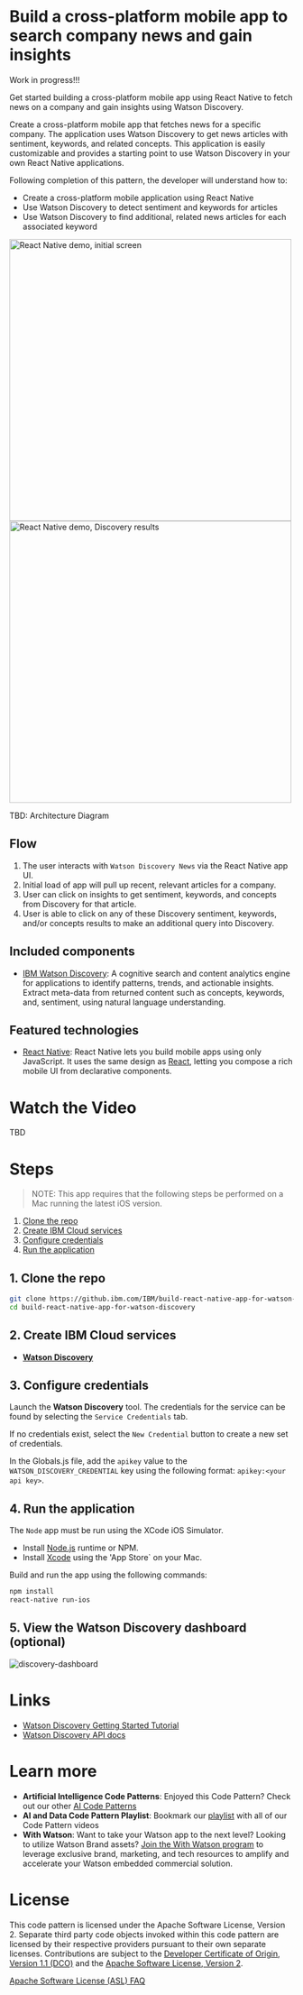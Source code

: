 # Build a cross-platform mobile app to search company news and gain insights

Work in progress!!!

Get started building a cross-platform mobile app using React Native to fetch news on a company and gain insights using Watson Discovery.

Create a cross-platform mobile app that fetches news for a specific company. The application uses Watson Discovery to get news articles with sentiment, keywords, and related concepts. This application is easily customizable and provides a starting point to use Watson Discovery in your own React Native applications.

Following completion of this pattern, the developer will understand how to:

* Create a cross-platform mobile application using React Native
* Use Watson Discovery to detect sentiment and keywords for articles
* Use Watson Discovery to find additional, related news articles for each associated keyword

<img src="doc/source/images/react-native-app-1.png" alt="React Native demo, initial screen" height="500">
<img src="doc/source/images/react-native-app-2.png" alt="React Native demo, Discovery results" height="500">

TBD: Architecture Diagram

## Flow

1. The user interacts with `Watson Discovery News` via the React Native app UI.
1. Initial load of app will pull up recent, relevant articles for a company.
1. User can click on insights to get sentiment, keywords, and concepts from Discovery for that article.
1. User is able to click on any of these Discovery sentiment, keywords, and/or concepts results to make an additional query into Discovery.

## Included components

* [IBM Watson Discovery](https://www.ibm.com/watson/developercloud/discovery.html): A cognitive search and content analytics engine for applications to identify patterns, trends, and actionable insights. Extract meta-data from returned content such as concepts, keywords, and, sentiment, using natural language understanding.

## Featured technologies

* [React Native](https://facebook.github.io/react-native/): React Native lets you build mobile apps using only JavaScript. It uses the same design as [React](https://reactjs.org/), letting you compose a rich mobile UI from declarative components.

# Watch the Video

TBD

# Steps

> NOTE: This app requires that the following steps be performed on a Mac running the latest iOS version.

1. [Clone the repo](#1-clone-the-repo)
1. [Create IBM Cloud services](#2-create-ibm-cloud-services)
1. [Configure credentials](#3-configure-credentials)
1. [Run the application](#4-run-the-application)

## 1. Clone the repo

```bash
git clone https://github.ibm.com/IBM/build-react-native-app-for-watson-discovery
cd build-react-native-app-for-watson-discovery
```

## 2. Create IBM Cloud services

* [**Watson Discovery**](https://cloud.ibm.com/catalog/services/discovery)

## 3. Configure credentials

Launch the **Watson Discovery** tool. The credentials for the service can be found by selecting the `Service Credentials` tab.

If no credentials exist, select the `New Credential` button to create a new set of credentials.
 
In the Globals.js file, add the `apikey` value to the `WATSON_DISCOVERY_CREDENTIAL` key using the following format: `apikey:<your api key>`.

## 4. Run the application

The `Node` app must be run using the XCode iOS Simulator.

* Install [Node.js](https://nodejs.org/en/) runtime or NPM.
* Install [Xcode](https://developer.apple.com/xcode/) using the 'App Store` on your Mac.

Build and run the app using the following commands:

```bash
npm install
react-native run-ios
```

## 5. View the Watson Discovery dashboard (optional)

![discovery-dashboard](doc/source/images/watson-discovery-news-collection-dashboard.png)

# Links

* [Watson Discovery Getting Started Tutorial](https://console.bluemix.net/docs/services/discovery/getting-started.html#getting-started-tutorial)
* [Watson Discovery API docs](https://console.bluemix.net/apidocs/discovery)

# Learn more

* **Artificial Intelligence Code Patterns**: Enjoyed this Code Pattern? Check out our other [AI Code Patterns](https://developer.ibm.com/technologies/artificial-intelligence/)
* **AI and Data Code Pattern Playlist**: Bookmark our [playlist](https://www.youtube.com/playlist?list=PLzUbsvIyrNfknNewObx5N7uGZ5FKH0Fde) with all of our Code Pattern videos
* **With Watson**: Want to take your Watson app to the next level? Looking to utilize Watson Brand assets? [Join the With Watson program](https://www.ibm.com/watson/with-watson/) to leverage exclusive brand, marketing, and tech resources to amplify and accelerate your Watson embedded commercial solution.

# License

This code pattern is licensed under the Apache Software License, Version 2.  Separate third party code objects invoked within this code pattern are licensed by their respective providers pursuant to their own separate licenses. Contributions are subject to the [Developer Certificate of Origin, Version 1.1 (DCO)](https://developercertificate.org/) and the [Apache Software License, Version 2](https://www.apache.org/licenses/LICENSE-2.0.txt).

[Apache Software License (ASL) FAQ](https://www.apache.org/foundation/license-faq.html#WhatDoesItMEAN)
